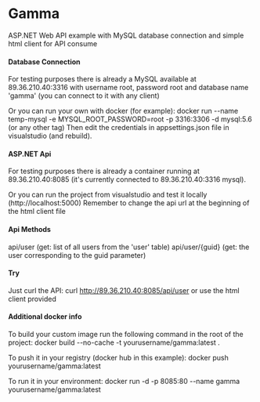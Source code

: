 # Gamma
ASP.NET Web API example with MySQL database connection and simple html client for API consume

#### Database Connection
For testing purposes there is already a MySQL available at 89.36.210.40:3316 with username root, password root and database name 'gamma' (you can connect to it with any client)

Or you can run your own with docker (for example):
docker run --name temp-mysql -e MYSQL_ROOT_PASSWORD=root -p 3316:3306 -d mysql:5.6 (or any other tag)
Then edit the credentials in appsettings.json file in visualstudio (and rebuild).

#### ASP.NET Api
For testing purposes there is already a container running at 89.36.210.40:8085 (it's currently connected to 89.36.210.40:3316 mysql).

Or you can run the project from visualstudio and test it locally (http://localhost:5000)
Remember to change the api url at the beginning of the html client file


#### Api Methods
api/user (get: list of all users from the 'user' table)
api/user/{guid} (get: the user corresponding to the guid parameter)


#### Try
Just curl the API:
curl http://89.36.210.40:8085/api/user
or use the html client provided


#### Additional docker info
To build your custom image run the following command in the root of the project:
docker build --no-cache -t yourusername/gamma:latest .

To push it in your registry (docker hub in this example):
docker push yourusername/gamma:latest

To run it in your environment:
docker run -d -p 8085:80 --name gamma yourusername/gamma:latest

